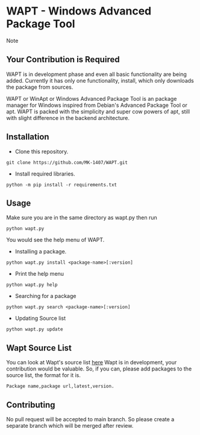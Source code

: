 # WAPT - Windows Advanced Package Tool
> [!Note]
> ## Your Contribution is Required
>WAPT is in development phase and even all basic functionality are being added.
> Currently it has only one functionality, install, which only downloads the package
> from sources.

WAPT or WinApt or Windows Advanced Package Tool is an package manager for Windows inspired from Debian's Advanced Package Tool or apt. WAPT is packed with the simplicity and super cow powers of apt, still with slight difference in the backend architecture.

## Installation

- Clone this repository.
```
git clone https://github.com/MK-1407/WAPT.git
```
- Install required libraries.
```
python -m pip install -r requirements.txt
```

## Usage
Make sure you are in the same directory as wapt.py then run
```
python wapt.py
```
You would see the help menu of WAPT.
- Installing a package.
```
python wapt.py install <package-name>[:version]
```
- Print the help menu
```
python wapt.py help
```
- Searching for a package
```
python wapt.py search <package-name>[:version]
```
- Updating Source list
```
python wapt.py update
```

## Wapt Source List

You can look at Wapt's source list [here](./sources_list.csv)
Wapt is in development, your contribution  would be valuable. So, if you can, please  add packages to the source list, the format for it is.

```
Package name,package url,latest,version.
```

## Contributing
No pull request will be accepted to main branch. So please create a separate branch which will be merged after review.